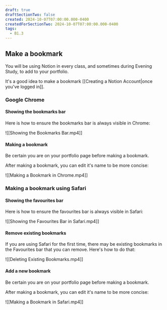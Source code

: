 ```yaml
---
draft: true
draftSectionTwo: false
created: 2024-10-07T07:00:00.000-0400
createdForSectionTwo: 2024-10-07T07:00:00.000-0400
tags:
  - B1.3
---
```


## Make a bookmark

You will be using Notion in every class, and sometimes during Evening Study, to add to your portfolio.

It's a good idea to make a bookmark [[Creating a Notion Account|once you've logged in]].

### Google Chrome
#### Showing the bookmarks bar

Here is how to ensure the bookmarks bar is always visible in Chrome:

![[Showing the Bookmarks Bar.mp4]]

#### Making a bookmark

Be certain you are on your portfolio page before making a bookmark.

After making a bookmark, you can edit it's name to be more concise:

![[Making a Bookmark in Chrome.mp4]]

### Making a bookmark using Safari

#### Showing the favourites bar

Here is how to ensure the favourites bar is always visible in Safari:

![[Showing the Favourites Bar in Safari.mp4]]

#### Remove existing bookmarks

If you are using Safari for the first time, there may be existing bookmarks in the Favourites bar that you can remove. Here's how to do that:

![[Deleting Existing Bookmarks.mp4]]

#### Add a new bookmark

Be certain you are on your portfolio page before making a bookmark.

After making a bookmark, you can edit it's name to be more concise:

![[Making a Bookmark in Safari.mp4]]